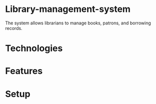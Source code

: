# Library-management-system
The system allows librarians to manage books, patrons, and borrowing records.
# Technologies

# Features

# Setup 
